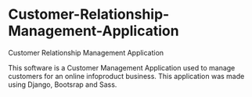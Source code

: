 # Customer-Relationship-Management-Application
Customer Relationship Management Application

This software is a Customer Management Application used to manage customers for an online infoproduct business. This application was made using Django, Bootsrap and Sass.
